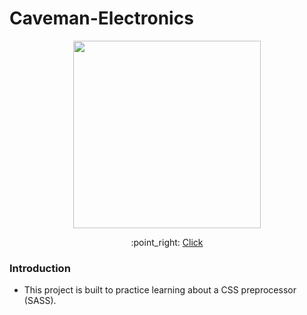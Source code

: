 <h1>Caveman-Electronics</h1>
<p align="center">
    <img src="https://github.com/santichoks/Caveman-Electronics/blob/main/img/demo.gif?raw=true" height="300"/>
</p>
<p align="center">
    :point_right: <a href="https://santichoks.github.io/Caveman-Electronics/">Click</a>
</p>

<h3>Introduction</h3>
<ul>
    <li>This project is built to practice learning about a CSS preprocessor (SASS).</li>
</ul>

